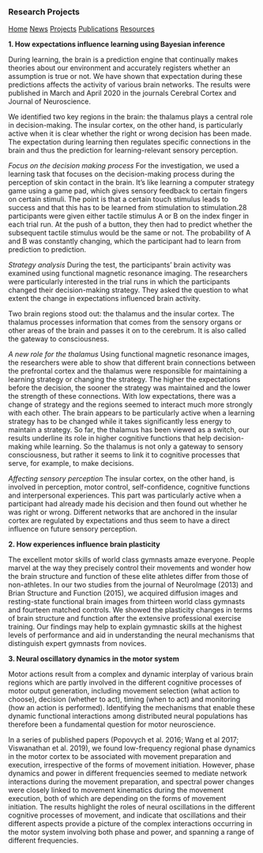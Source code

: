 ### Research Projects

[Home](https://bin-a-wang-lab.github.io/Home/)  [News](https://bin-a-wang-lab.github.io/News/)  [Projects](https://bin-a-wang-lab.github.io/Projects/)   [Publications](https://bin-a-wang-lab.github.io/Publications/)  [Resources](https://bin-a-wang-lab.github.io/Resources/)


**1. How expectations influence learning using Bayesian inference**

During learning, the brain is a prediction engine that continually makes theories about our environment and accurately registers whether an assumption is true or not. We have shown that expectation during these predictions affects the activity of various brain networks. The results were published in March and April 2020 in the journals Cerebral Cortex and Journal of Neuroscience.

We identified two key regions in the brain: the thalamus plays a central role in decision-making. The insular cortex, on the other hand, is particularly active when it is clear whether the right or wrong decision has been made. The expectation during learning then regulates specific connections in the brain and thus the prediction for learning-relevant sensory perception.

_Focus on the decision making process_
For the investigation, we used a learning task that focuses on the decision-making process during the perception of skin contact in the brain. It’s like learning a computer strategy game using a game pad, which gives sensory feedback to certain fingers on certain stimuli. The point is that a certain touch stimulus leads to success and that this has to be learned from stimulation to stimulation.28 participants were given either tactile stimulus A or B on the index finger in each trial run. At the push of a button, they then had to predict whether the subsequent tactile stimulus would be the same or not. The probability of A and B was constantly changing, which the participant had to learn from prediction to prediction.


_Strategy analysis_
During the test, the participants’ brain activity was examined using functional magnetic resonance imaging. The researchers were particularly interested in the trial runs in which the participants changed their decision-making strategy. They asked the question to what extent the change in expectations influenced brain activity.

Two brain regions stood out: the thalamus and the insular cortex. The thalamus processes information that comes from the sensory organs or other areas of the brain and passes it on to the cerebrum. It is also called the gateway to consciousness.

_A new role for the thalamus_
Using functional magnetic resonance images, the researchers were able to show that different brain connections between the prefrontal cortex and the thalamus were responsible for maintaining a learning strategy or changing the strategy. The higher the expectations before the decision, the sooner the strategy was maintained and the lower the strength of these connections. With low expectations, there was a change of strategy and the regions seemed to interact much more strongly with each other. The brain appears to be particularly active when a learning strategy has to be changed while it takes significantly less energy to maintain a strategy. 
So far, the thalamus has been viewed as a switch, our results underline its role in higher cognitive functions that help decision-making while learning. So the thalamus is not only a gateway to sensory consciousness, but rather it seems to link it to cognitive processes that serve, for example, to make decisions.

_Affecting sensory perception_
The insular cortex, on the other hand, is involved in perception, motor control, self-confidence, cognitive functions and interpersonal experiences. This part was particularly active when a participant had already made his decision and then found out whether he was right or wrong. Different networks that are anchored in the insular cortex are regulated by expectations and thus seem to have a direct influence on future sensory perception.

**2. How experiences influence brain plasticity**

The excellent motor skills of world class gymnasts amaze everyone. People marvel at the way they precisely control their movements and wonder how the brain structure and function of these elite athletes differ from those of non-athletes. In our two studies from the journal of NeuroImage (2013) and Brian Structure and Function (2015), we acquired diffusion images and resting-state functional brain images from thirteen world class gymnasts and fourteen matched controls. We showed the plasticity changes in terms of brain structure and function after the extensive professional exercise training.
Our findings may help to explain gymnastic skills at the highest levels of performance and aid in understanding the neural mechanisms that distinguish expert gymnasts from novices.


**3. Neural oscillatory dynamics in the motor system** 

Motor actions result from a complex and dynamic interplay of various brain regions which are partly involved in the different cognitive processes of motor output generation, including movement selection (what action to choose), decision (whether to act), timing (when to act) and monitoring (how an action is performed). Identifying the mechanisms that enable these dynamic functional interactions among distributed neural populations has therefore been a fundamental question for motor neuroscience. 

In a series of published papers (Popovych et al. 2016; Wang et al 2017; Viswanathan et al. 2019), we found low-frequency regional phase dynamics in the motor cortex to be associated with movement preparation and execution, irrespective of the forms of movement initiation. However, phase dynamics and power in different frequencies seemed to mediate network interactions during the movement preparation, and spectral power changes were closely linked to movement kinematics during the movement execution, both of which are depending on the forms of movement initiation. The results highlight the roles of neural oscillations in the different cognitive processes of movement, and indicate that oscillations and their different aspects provide a picture of the complex interactions occurring in the motor system involving both phase and power, and spanning a range of different frequencies. 

